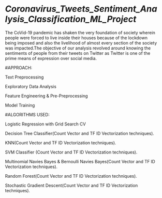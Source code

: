 # _Coronavirus_Tweets_Sentiment_Analysis_Classification_ML_Project_
The CoVid-19 pandemic has shaken the very foundation of society wherein people were forced to live inside their houses because of the lockdown being imposed and also the livelihood of almost every section of the society was impacted.The objective of our analysis revolved around knowing the sentiments of people from their tweets on Twitter as Twitter is one of the prime means of expression over social media.

#APPROACH:

Text Preprocessing

Exploratory Data Analysis

Feature Engineering & Pre-Preprocessing

Model Training

#ALGORITHMS USED:

Logistic Regression with Grid Search CV

Decision Tree Classifier(Count Vector and TF ID Vectorization techniques).

KNN(Count Vector and TF ID Vectorization techniques).

SVM Classifier (Count Vector and TF ID Vectorization techniques).

Multinomial Navies Bayes & Bernoulli Navies Bayes(Count Vector and TF ID Vectorization techniques).

Random Forest(Count Vector and TF ID Vectorization techniques).

Stochastic Gradient Descent(Count Vector and TF ID Vectorization techniques).
